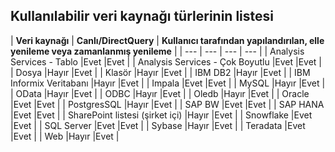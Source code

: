 ## <a name="list-of-available-data-source-types"></a>Kullanılabilir veri kaynağı türlerinin listesi
| **Veri kaynağı** | **Canlı/DirectQuery** | **Kullanıcı tarafından yapılandırılan, elle yenileme veya zamanlanmış yenileme** |
| --- | --- | --- | --- |
| Analysis Services - Tablo |Evet |Evet |
| Analysis Services - Çok Boyutlu |Evet |Evet |
| Dosya |Hayır |Evet |
| Klasör |Hayır |Evet |
| IBM DB2 |Hayır |Evet |
| IBM Informix Veritabanı |Hayır |Evet |
| Impala |Evet |Evet |
| MySQL |Hayır |Evet |
| OData |Hayır |Evet |
| ODBC |Hayır |Evet |
| Oledb |Hayır |Evet |
| Oracle |Evet |Evet |
| PostgresSQL |Hayır |Evet |
| SAP BW |Evet |Evet |
| SAP HANA |Evet |Evet |
| SharePoint listesi (şirket içi) |Hayır |Evet |
| Snowflake |Evet |Evet |
| SQL Server |Evet |Evet |
| Sybase |Hayır |Evet |
| Teradata |Evet |Evet |
| Web |Hayır |Evet |

